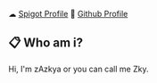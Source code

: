 ☁ <a href="https://www.spigotmc.org/members/zazkya.1405036/">Spigot Profile</a>
📇 <a href="https://github.com/zAzkkya">Github Profile</a>

## 📋 Who am i?

Hi, I'm zAzkya or you can call me Zky.
